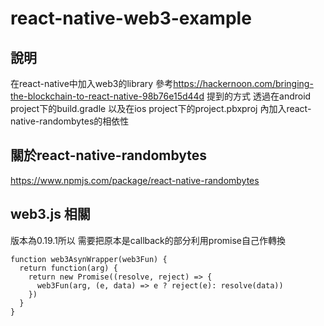 # react-native-web3-example

## 說明
  在react-native中加入web3的library
  參考<https://hackernoon.com/bringing-the-blockchain-to-react-native-98b76e15d44d>
  提到的方式
  透過在android project下的build.gradle
  以及在ios project下的project.pbxproj 
  內加入react-native-randombytes的相依性

## 關於react-native-randombytes
  https://www.npmjs.com/package/react-native-randombytes

## web3.js 相關
  版本為0.19.1所以
  需要把原本是callback的部分利用promise自己作轉換

```code
function web3AsynWrapper(web3Fun) {
  return function(arg) {
    return new Promise((resolve, reject) => {
      web3Fun(arg, (e, data) => e ? reject(e): resolve(data))
    })
  }
}
```